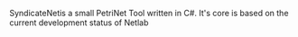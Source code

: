 SyndicateNetis a small PetriNet Tool written in C#.
It's core is based on the current development status of Netlab